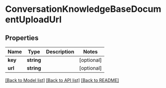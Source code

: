 # ConversationKnowledgeBaseDocumentUploadUrl

## Properties
Name | Type | Description | Notes
------------ | ------------- | ------------- | -------------
**key** | **string** |  | [optional] 
**url** | **string** |  | [optional] 

[[Back to Model list]](../README.md#documentation-for-models) [[Back to API list]](../README.md#documentation-for-api-endpoints) [[Back to README]](../README.md)


